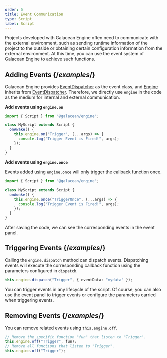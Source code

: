 ```yaml
---
order: 5
title: Event Communication
type: Script
label: Script
---
```


Projects developed with Galacean Engine often need to communicate with the external environment, such as sending runtime information of the project to the outside or obtaining certain configuration information from the external environment. At this time, you can use the event system of Galacean Engine to achieve such functions.

## Adding Events {/*examples*/}

Galacean Engine provides [EventDispatcher](/en/apis/core/#EventDispatcher) as the event class, and [Engine](/en/apis/core/#Engine) inherits from [EventDispatcher](/en/apis/core/#EventDispatcher). Therefore, we directly use `engine` in the code as the medium for internal and external communication.

**Add events using `engine.on`**

```ts
import { Script } from "@galacean/engine";

class MyScript extends Script {
  onAwake() {
    this.engine.on("Trigger", (...args) => {
      console.log("Trigger Event is Fired!", args);
    });
  }
}
```

**Add events using `engine.once`**

Events added using `engine.once` will only trigger the callback function once.

```ts
import { Script } from "@galacean/engine";

class MyScript extends Script {
  onAwake() {
    this.engine.once("TriggerOnce", (...args) => {
      console.log("Trigger Event is Fired!", args);
    });
  }
}
```

After saving the code, we can see the corresponding events in the event panel.

## Triggering Events {/*examples*/}

Calling the `engine.dispatch` method can dispatch events. Dispatching events will execute the corresponding callback function using the parameters configured in `dispatch`.

```ts
this.engine.dispatch("Trigger", { eventData: "mydata" });
```

You can trigger events in any lifecycle of the script. Of course, you can also use the event panel to trigger events or configure the parameters carried when triggering events.

## Removing Events {/*examples*/}

You can remove related events using `this.engine.off`.

```ts
// Remove the specific function "fun" that listen to "Trigger".
this.engine.off("Trigger", fun);
// Remove all functions that listen to "Trigger".
this.engine.off("Trigger");
```
